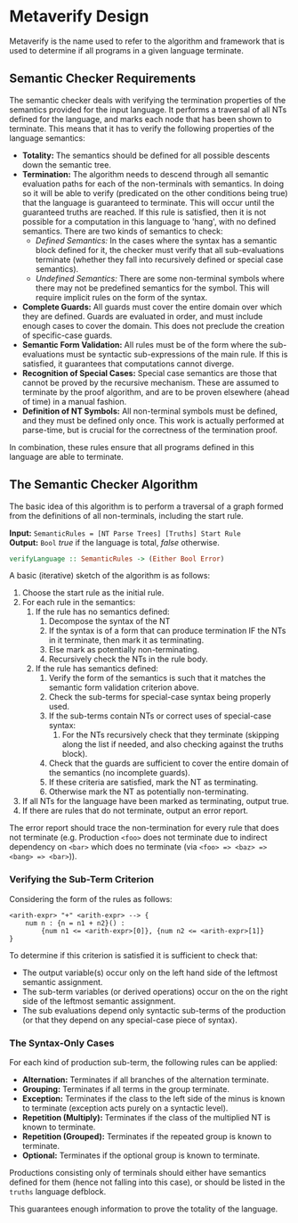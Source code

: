 # Metaverify Design
Metaverify is the name used to refer to the algorithm and framework that is used
to determine if all programs in a given language terminate. 

## Semantic Checker Requirements
The semantic checker deals with verifying the termination properties of the 
semantics provided for the input language. It performs a traversal of all NTs
defined for the language, and marks each node that has been shown to terminate.
This means that it has to verify the following properties of the language 
semantics:

- **Totality:** The semantics should be defined for all possible descents down
  the semantic tree.
- **Termination:** The algorithm needs to descend through all semantic
  evaluation paths for each of the non-terminals with semantics. In doing so it
  will be able to verify (predicated on the other conditions being true) that
  the language is guaranteed to terminate. This will occur until the guaranteed
  truths are reached. If this rule is satisfied, then it is not possible for a
  computation in this language to 'hang', with no defined semantics. There are 
  two kinds of semantics to check:
    + *Defined Semantics:* In the cases where the syntax has a semantic block
      defined for it, the checker must verify that all sub-evaluations terminate
      (whether they fall into recursively defined or special case semantics).
    + *Undefined Semantics:* There are some non-terminal symbols where there may
      not be predefined semantics for the symbol. This will require implicit 
      rules on the form of the syntax. 
- **Complete Guards:** All guards must cover the entire domain over which they 
  are defined. Guards are evaluated in order, and must include enough cases to
  cover the domain. This does not preclude the creation of specific-case guards.
- **Semantic Form Validation:** All rules must be of the form where the 
  sub-evaluations must be syntactic sub-expressions of the main rule. If this is
  satisfied, it guarantees that computations cannot diverge. 
- **Recognition of Special Cases:** Special case semantics are those that cannot
  be proved by the recursive mechanism. These are assumed to terminate by the 
  proof algorithm, and are to be proven elsewhere (ahead of time) in a manual
  fashion. 
- **Definition of NT Symbols:** All non-terminal symbols must be defined, and
  they must be defined only once. This work is actually performed at parse-time,
  but is crucial for the correctness of the termination proof. 

In combination, these rules ensure that all programs defined in this language
are able to terminate. 

## The Semantic Checker Algorithm
The basic idea of this algorithm is to perform a traversal of a graph formed 
from the definitions of all non-terminals, including the start rule. 

**Input:** `SemanticRules = [NT Parse Trees] [Truths] Start Rule`   
**Output:** `Bool` _true_ if the language is total, _false_ otherwise. 

```haskell
verifyLanguage :: SemanticRules -> (Either Bool Error)
```

A basic (iterative) sketch of the algorithm is as follows:

1. Choose the start rule as the initial rule.
2. For each rule in the semantics:
    1. If the rule has no semantics defined:
        1. Decompose the syntax of the NT
        2. If the syntax is of a form that can produce termination IF the NTs in
           it terminate, then mark it as terminating.
        3. Else mark as potentially non-terminating.
        4. Recursively check the NTs in the rule body.
    2. If the rule has semantics defined:
        1. Verify the form of the semantics is such that it matches the semantic
           form validation criterion above.
        2. Check the sub-terms for special-case syntax being properly used.
        3. If the sub-terms contain NTs or correct uses of special-case syntax:
            1. For the NTs recursively check that they terminate (skipping along
               the list if needed, and also checking against the truths block).
        4. Check that the guards are sufficient to cover the entire domain of 
           the semantics (no incomplete guards).
        5. If these criteria are satisfied, mark the NT as terminating.
        6. Otherwise mark the NT as potentially non-terminating.
3. If all NTs for the language have been marked as terminating, output true.
4. If there are rules that do not terminate, output an error report.

The error report should trace the non-termination for every rule that does not
terminate (e.g. Production `<foo>` does not terminate due to indirect dependency
on `<bar>` which does no terminate (via `<foo> => <baz> => <bang> => <bar>`)).

### Verifying the Sub-Term Criterion
Considering the form of the rules as follows:

```metaspec
<arith-expr> "+" <arith-expr> --> {
    num n : {n = n1 + n2}() :
        {num n1 <= <arith-expr>[0]}, {num n2 <= <arith-expr>[1]}
}
```
To determine if this criterion is satisfied it is sufficient to check that:

- The output variable(s) occur only on the left hand side of the leftmost 
  semantic assignment.
- The sub-term variables (or derived operations) occur on the on the right side
  of the leftmost semantic assignment. 
- The sub evaluations depend only syntactic sub-terms of the production (or that
  they depend on any special-case piece of syntax).

### The Syntax-Only Cases
For each kind of production sub-term, the following rules can be applied:

- **Alternation:** Terminates if all branches of the alternation terminate.
- **Grouping:** Terminates if all terms in the group terminate. 
- **Exception:** Terminates if the class to the left side of the minus is known
  to terminate (exception acts purely on a syntactic level). 
- **Repetition (Multiply):** Terminates if the class of the multiplied NT is 
  known to terminate.
- **Repetition (Grouped):** Terminates if the repeated group is known to
  terminate.
- **Optional:** Terminates if the optional group is known to terminate.

Productions consisting only of terminals should either have semantics defined 
for them (hence not falling into this case), or should be listed in the `truths`
language defblock.

This guarantees enough information to prove the totality of the language.
